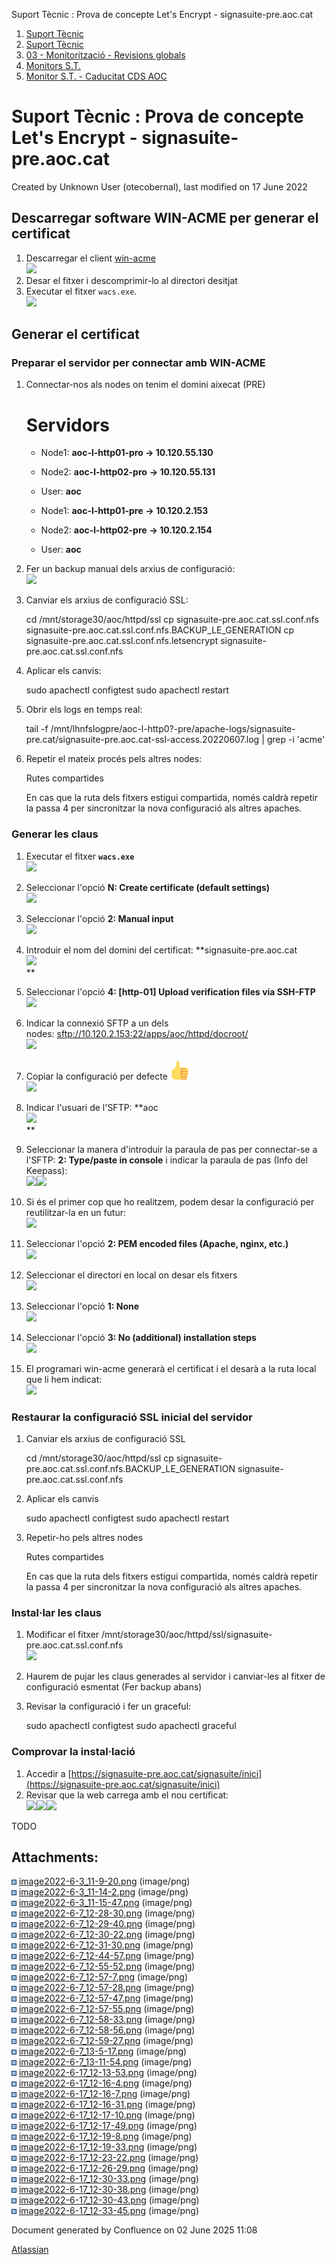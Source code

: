 Suport Tècnic : Prova de concepte Let's Encrypt - signasuite-pre.aoc.cat  

1.  [Suport Tècnic](index.html)
2.  [Suport Tècnic](13893782.html)
3.  [03 - Monitorització - Revisions globals](26313327.html)
4.  [Monitors S.T.](Monitors-S.T._41522177.html)
5.  [Monitor S.T. - Caducitat CDS AOC](Monitor-S.T.---Caducitat-CDS-AOC_41522179.html)

Suport Tècnic : Prova de concepte Let's Encrypt - signasuite-pre.aoc.cat
========================================================================

Created by Unknown User (otecobernal), last modified on 17 June 2022

Descarregar software WIN-ACME per generar el certificat
-------------------------------------------------------

1.  Descarregar el client [win-acme](https://www.win-acme.com/)  
    ![](attachments/64981644/64981645.png)
2.  Desar el fitxer i descomprimir-lo al directori desitjat
3.  Executar el fitxer `wacs.exe`.  
    ![](attachments/64981644/64981681.png)  
    

  

Generar el certificat
---------------------

### **Preparar el servidor per connectar amb WIN-ACME**

1.  Connectar-nos als nodes on tenim el domini aixecat (PRE)  
    
    Servidors 
    ==========
    
    *   Node1: **aoc-l-http01-pro → 10.120.55.130 [](https://pam.aoc.cat/SecretServer/app/#/secrets/4331/general)** 
        
    *   Node2: **aoc-l-http02-pro** **→ 10.120.55.131 [](https://pam.aoc.cat/SecretServer/app/#/secrets/4332/general)** 
    *   User: **aoc**
    
    *   Node1: **aoc-l-http01-pre** **→ 10.120.2.153 [](https://pam.aoc.cat/SecretServer/app/#/secrets/4329/general)** 
        
    *   Node2: **aoc-l-http02-pre** **→ 10.120.2.154 [](https://pam.aoc.cat/SecretServer/app/#/secrets/4330/general)** 
    *   User: **aoc**
    
2.  Fer un backup manual dels arxius de configuració:  
    ![](attachments/64981644/64981670.png)
    
3.  Canviar els arxius de configuració SSL:
    
    cd /mnt/storage30/aoc/httpd/ssl
    cp signasuite-pre.aoc.cat.ssl.conf.nfs signasuite-pre.aoc.cat.ssl.conf.nfs.BACKUP\_LE\_GENERATION
    cp signasuite-pre.aoc.cat.ssl.conf.nfs.letsencrypt signasuite-pre.aoc.cat.ssl.conf.nfs
    
4.  Aplicar els canvis:
    
    sudo apachectl configtest
    sudo apachectl restart
    
5.  Obrir els logs en temps real:
    
    tail -f /mnt/lhnfslogpre/aoc-l-http0?-pre/apache-logs/signasuite-pre.cat/signasuite-pre.aoc.cat-ssl-access.20220607.log | grep -i 'acme'
    
6.  Repetir el mateix procés pels altres nodes:
    
    Rutes compartides
    
    En cas que la ruta dels fitxers estigui compartida, només caldrà repetir la passa 4 per sincronitzar la nova configuració als altres apaches.
    

### **Generar les claus**

1.  Executar el fitxer **`wacs.exe`**  
    ![](attachments/64981644/64981654.png)  
    
2.  Seleccionar l'opció **N: Create certificate (default settings)**  
    ![](attachments/64981644/64981655.png)
3.  Seleccionar l'opció **2: Manual input**  
    ![](attachments/64981644/64981656.png)
4.  Introduir el nom del domini del certificat: **signasuite-pre.aoc.cat  
    ![](attachments/64981644/64981657.png)  
    **
5.  Seleccionar l'opció **4: \[http-01\] Upload verification files via SSH-FTP  
    ![](attachments/64981644/64981831.png)**
6.  Indicar la connexió SFTP a un dels nodes: [sftp://10.120.2.153:22/apps/aoc/httpd/docroot/](sftp://10.120.2.153:22/apps/aoc/httpd/docroot/)  
    ![](attachments/64981644/64981845.png)
7.  Copiar la configuració per defecte ![(thumbs up)](images/icons/emoticons/thumbs_up.svg)  
    ![](attachments/64981644/64981834.png)
8.  Indicar l'usuari de l'SFTP: **aoc  
    ![](attachments/64981644/64981835.png)  
    **
9.  Seleccionar la manera d'introduir la paraula de pas per connectar-se a l'SFTP: **2: Type/paste in console** i indicar la paraula de pas (Info del Keepass):  
    ![](attachments/64981644/64981837.png)![](attachments/64981644/64981838.png)
10.  Si és el primer cop que ho realitzem, podem desar la configuració per reutilitzar-la en un futur:  
    ![](attachments/64981644/64981839.png)
11.  Seleccionar l'opció **2: PEM encoded files (Apache, nginx, etc.)**  
    ![](attachments/64981644/64981675.png)
12.  Seleccionar el directori en local on desar els fitxers  
    ![](attachments/64981644/64981677.png)
13.  Seleccionar l'opció **1: None**  
    ![](attachments/64981644/64981678.png)
14.  Seleccionar l'opció **3: No (additional) installation steps**  
    ![](attachments/64981644/64981679.png)
15.  El programari win-acme generarà el certificat i el desarà a la ruta local que li hem indicat:  
    ![](attachments/64981644/64981840.png)

  

### Restaurar la configuració SSL inicial del servidor

1.  Canviar els arxius de configuració SSL
    
    cd /mnt/storage30/aoc/httpd/ssl
    cp signasuite-pre.aoc.cat.ssl.conf.nfs.BACKUP\_LE\_GENERATION signasuite-pre.aoc.cat.ssl.conf.nfs
    
2.  Aplicar els canvis
    
    sudo apachectl configtest
    sudo apachectl restart
    
3.  Repetir-ho pels altres nodes
    
    Rutes compartides
    
    En cas que la ruta dels fitxers estigui compartida, només caldrà repetir la passa 4 per sincronitzar la nova configuració als altres apaches.
    

### **Instal·lar les claus**

1.  Modificar el fitxer /mnt/storage30/aoc/httpd/ssl/signasuite-pre.aoc.cat.ssl.conf.nfs  
    ![](attachments/64981644/64981683.png)
2.  Haurem de pujar les claus generades al servidor i canviar-les al fitxer de configuració esmentat (Fer backup abans)
3.  Revisar la configuració i fer un graceful:
    
    sudo apachectl configtest
    sudo apachectl graceful
    

### **Comprovar la instal·lació**

1.  Accedir a [https://signasuite-pre.aoc.cat/signasuite/inici](https://signasuite-pre.aoc.cat/signasuite/inici)
2.  Revisar que la web carrega amb el nou certificat:  
    ![](attachments/64981644/64981841.png)![](attachments/64981644/64981842.png)![](attachments/64981644/64981843.png)

TODO

Attachments:
------------

![](images/icons/bullet_blue.gif) [image2022-6-3\_11-9-20.png](attachments/64981644/64981645.png) (image/png)  
![](images/icons/bullet_blue.gif) [image2022-6-3\_11-14-2.png](attachments/64981644/64981646.png) (image/png)  
![](images/icons/bullet_blue.gif) [image2022-6-3\_11-15-47.png](attachments/64981644/64981647.png) (image/png)  
![](images/icons/bullet_blue.gif) [image2022-6-7\_12-28-30.png](attachments/64981644/64981654.png) (image/png)  
![](images/icons/bullet_blue.gif) [image2022-6-7\_12-29-40.png](attachments/64981644/64981655.png) (image/png)  
![](images/icons/bullet_blue.gif) [image2022-6-7\_12-30-22.png](attachments/64981644/64981656.png) (image/png)  
![](images/icons/bullet_blue.gif) [image2022-6-7\_12-31-30.png](attachments/64981644/64981657.png) (image/png)  
![](images/icons/bullet_blue.gif) [image2022-6-7\_12-44-57.png](attachments/64981644/64981670.png) (image/png)  
![](images/icons/bullet_blue.gif) [image2022-6-7\_12-55-52.png](attachments/64981644/64981672.png) (image/png)  
![](images/icons/bullet_blue.gif) [image2022-6-7\_12-57-7.png](attachments/64981644/64981673.png) (image/png)  
![](images/icons/bullet_blue.gif) [image2022-6-7\_12-57-28.png](attachments/64981644/64981674.png) (image/png)  
![](images/icons/bullet_blue.gif) [image2022-6-7\_12-57-47.png](attachments/64981644/64981675.png) (image/png)  
![](images/icons/bullet_blue.gif) [image2022-6-7\_12-57-55.png](attachments/64981644/64981676.png) (image/png)  
![](images/icons/bullet_blue.gif) [image2022-6-7\_12-58-33.png](attachments/64981644/64981677.png) (image/png)  
![](images/icons/bullet_blue.gif) [image2022-6-7\_12-58-56.png](attachments/64981644/64981678.png) (image/png)  
![](images/icons/bullet_blue.gif) [image2022-6-7\_12-59-27.png](attachments/64981644/64981679.png) (image/png)  
![](images/icons/bullet_blue.gif) [image2022-6-7\_13-5-17.png](attachments/64981644/64981681.png) (image/png)  
![](images/icons/bullet_blue.gif) [image2022-6-7\_13-11-54.png](attachments/64981644/64981683.png) (image/png)  
![](images/icons/bullet_blue.gif) [image2022-6-17\_12-13-53.png](attachments/64981644/64981831.png) (image/png)  
![](images/icons/bullet_blue.gif) [image2022-6-17\_12-16-4.png](attachments/64981644/64981832.png) (image/png)  
![](images/icons/bullet_blue.gif) [image2022-6-17\_12-16-7.png](attachments/64981644/64981833.png) (image/png)  
![](images/icons/bullet_blue.gif) [image2022-6-17\_12-16-31.png](attachments/64981644/64981834.png) (image/png)  
![](images/icons/bullet_blue.gif) [image2022-6-17\_12-17-10.png](attachments/64981644/64981835.png) (image/png)  
![](images/icons/bullet_blue.gif) [image2022-6-17\_12-17-49.png](attachments/64981644/64981836.png) (image/png)  
![](images/icons/bullet_blue.gif) [image2022-6-17\_12-19-8.png](attachments/64981644/64981837.png) (image/png)  
![](images/icons/bullet_blue.gif) [image2022-6-17\_12-19-33.png](attachments/64981644/64981838.png) (image/png)  
![](images/icons/bullet_blue.gif) [image2022-6-17\_12-23-22.png](attachments/64981644/64981839.png) (image/png)  
![](images/icons/bullet_blue.gif) [image2022-6-17\_12-26-29.png](attachments/64981644/64981840.png) (image/png)  
![](images/icons/bullet_blue.gif) [image2022-6-17\_12-30-33.png](attachments/64981644/64981841.png) (image/png)  
![](images/icons/bullet_blue.gif) [image2022-6-17\_12-30-38.png](attachments/64981644/64981842.png) (image/png)  
![](images/icons/bullet_blue.gif) [image2022-6-17\_12-30-43.png](attachments/64981644/64981843.png) (image/png)  
![](images/icons/bullet_blue.gif) [image2022-6-17\_12-33-45.png](attachments/64981644/64981845.png) (image/png)  

Document generated by Confluence on 02 June 2025 11:08

[Atlassian](http://www.atlassian.com/)